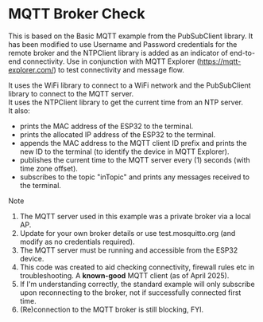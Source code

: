 
# MQTT Broker Check
This is based on the Basic MQTT example from the PubSubClient library.
It has been modified to use Username and Password credentials for the remote broker and the NTPClient library is added as an indicator of end-to-end connectivity.
Use in conjunction with MQTT Explorer (https://mqtt-explorer.com/) to test connectivity and message flow.  

 It uses the WiFi library to connect to a WiFi network and the PubSubClient library to connect to the MQTT server.  
 It uses the NTPClient library to get the current time from an NTP server.  
 It also:
  - prints the MAC address of the ESP32 to the terminal.
  - prints the allocated IP address of the ESP32 to the terminal.
  - appends the MAC address to the MQTT client ID prefix and prints the new ID to the terminal (to identify the device in MQTT Explorer).
  - publishes the current time to the MQTT server every (1) seconds (with time zone offset).
  - subscribes to the topic "inTopic" and prints any messages received to the terminal.

> [!NOTE]
> 1) The MQTT server used in this example was a private broker via a local AP.
> 2) Update for your own broker details or use test.mosquitto.org (and modify as no credentials required).
> 3) The MQTT server must be running and accessible from the ESP32 device.
> 4) This code was created to aid checking connectivity, firewall rules etc in troubleshooting. A **known-good** MQTT client (as of April 2025).
> 5) If I'm understanding correctly, the standard example will only subscribe upon reconnecting to the broker, not if successfully connected first time.
> 6) (Re)connection to the MQTT broker is still blocking, FYI.  
